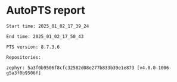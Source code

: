 # AutoPTS report

    Start time: 2025_01_02_17_39_24

    End time: 2025_01_02_17_50_43

    PTS version: 8.7.3.6

    Repositories:

	zephyr: 5a3f0b9506f8cfc32582d08e277b833b39e1e873 [v4.0.0-1006-g5a3f0b9506f]
